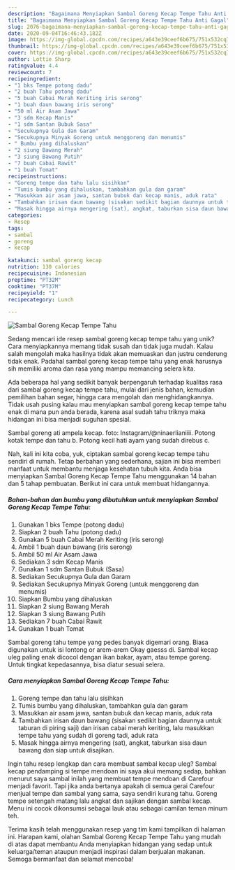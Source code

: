 ```yaml
---
description: "Bagaimana Menyiapkan Sambal Goreng Kecap Tempe Tahu Anti Gagal"
title: "Bagaimana Menyiapkan Sambal Goreng Kecap Tempe Tahu Anti Gagal"
slug: 2076-bagaimana-menyiapkan-sambal-goreng-kecap-tempe-tahu-anti-gagal
date: 2020-09-04T16:46:43.182Z
image: https://img-global.cpcdn.com/recipes/a643e39ceef6b675/751x532cq70/sambal-goreng-kecap-tempe-tahu-foto-resep-utama.jpg
thumbnail: https://img-global.cpcdn.com/recipes/a643e39ceef6b675/751x532cq70/sambal-goreng-kecap-tempe-tahu-foto-resep-utama.jpg
cover: https://img-global.cpcdn.com/recipes/a643e39ceef6b675/751x532cq70/sambal-goreng-kecap-tempe-tahu-foto-resep-utama.jpg
author: Lottie Sharp
ratingvalue: 4.4
reviewcount: 7
recipeingredient:
- "1 bks Tempe potong dadu"
- "2 buah Tahu potong dadu"
- "5 buah Cabai Merah Keriting iris serong"
- "1 buah daun bawang iris serong"
- "50 ml Air Asam Jawa"
- "3 sdm Kecap Manis"
- "1 sdm Santan Bubuk Sasa"
- "Secukupnya Gula dan Garam"
- "Secukupnya Minyak Goreng untuk menggoreng dan menumis"
- " Bumbu yang dihaluskan"
- "2 siung Bawang Merah"
- "3 siung Bawang Putih"
- "7 buah Cabai Rawit"
- "1 buah Tomat"
recipeinstructions:
- "Goreng tempe dan tahu lalu sisihkan"
- "Tumis bumbu yang dihaluskan, tambahkan gula dan garam"
- "Masukkan air asam jawa, santan bubuk dan kecap manis, aduk rata"
- "Tambahkan irisan daun bawang (sisakan sedikit bagian daunnya untuk taburan di piring saji) dan irisan cabai merah keriting, lalu masukkan tempe tahu yang sudah di goreng tadi, aduk rata"
- "Masak hingga airnya mengering (sat), angkat, taburkan sisa daun bawang dan siap untuk disajikan."
categories:
- Resep
tags:
- sambal
- goreng
- kecap

katakunci: sambal goreng kecap 
nutrition: 130 calories
recipecuisine: Indonesian
preptime: "PT32M"
cooktime: "PT37M"
recipeyield: "1"
recipecategory: Lunch

---
```



![Sambal Goreng Kecap Tempe Tahu](https://img-global.cpcdn.com/recipes/a643e39ceef6b675/751x532cq70/sambal-goreng-kecap-tempe-tahu-foto-resep-utama.jpg)

Sedang mencari ide resep sambal goreng kecap tempe tahu yang unik? Cara menyiapkannya memang tidak susah dan tidak juga mudah. Kalau salah mengolah maka hasilnya tidak akan memuaskan dan justru cenderung tidak enak. Padahal sambal goreng kecap tempe tahu yang enak harusnya sih memiliki aroma dan rasa yang mampu memancing selera kita.

Ada beberapa hal yang sedikit banyak berpengaruh terhadap kualitas rasa dari sambal goreng kecap tempe tahu, mulai dari jenis bahan, kemudian pemilihan bahan segar, hingga cara mengolah dan menghidangkannya. Tidak usah pusing kalau mau menyiapkan sambal goreng kecap tempe tahu enak di mana pun anda berada, karena asal sudah tahu triknya maka hidangan ini bisa menjadi suguhan spesial.

Sambal goreng ati ampela kecap. foto: Instagram/@ninaerlianiiii. Potong kotak tempe dan tahu b. Potong kecil hati ayam yang sudah direbus c.


Nah, kali ini kita coba, yuk, ciptakan sambal goreng kecap tempe tahu sendiri di rumah. Tetap berbahan yang sederhana, sajian ini bisa memberi manfaat untuk membantu menjaga kesehatan tubuh kita. Anda bisa menyiapkan Sambal Goreng Kecap Tempe Tahu menggunakan 14 bahan dan 5 tahap pembuatan. Berikut ini cara untuk membuat hidangannya.

<!--inarticleads1-->

##### Bahan-bahan dan bumbu yang dibutuhkan untuk menyiapkan Sambal Goreng Kecap Tempe Tahu:

1. Gunakan 1 bks Tempe (potong dadu)
1. Siapkan 2 buah Tahu (potong dadu)
1. Gunakan 5 buah Cabai Merah Keriting (iris serong)
1. Ambil 1 buah daun bawang (iris serong)
1. Ambil 50 ml Air Asam Jawa
1. Sediakan 3 sdm Kecap Manis
1. Gunakan 1 sdm Santan Bubuk (Sasa)
1. Sediakan Secukupnya Gula dan Garam
1. Sediakan Secukupnya Minyak Goreng (untuk menggoreng dan menumis)
1. Siapkan  Bumbu yang dihaluskan
1. Siapkan 2 siung Bawang Merah
1. Siapkan 3 siung Bawang Putih
1. Sediakan 7 buah Cabai Rawit
1. Gunakan 1 buah Tomat


Sambal goreng tahu tempe yang pedes banyak digemari orang. Biasa digunakan untuk isi lontong or arem-arem Okay gaesss di. Sambal kecap uleg paling enak dicocol dengan ikan bakar, ayam, atau tempe goreng. Untuk tingkat kepedasannya, bisa diatur sesuai selera. 

<!--inarticleads2-->

##### Cara menyiapkan Sambal Goreng Kecap Tempe Tahu:

1. Goreng tempe dan tahu lalu sisihkan
1. Tumis bumbu yang dihaluskan, tambahkan gula dan garam
1. Masukkan air asam jawa, santan bubuk dan kecap manis, aduk rata
1. Tambahkan irisan daun bawang (sisakan sedikit bagian daunnya untuk taburan di piring saji) dan irisan cabai merah keriting, lalu masukkan tempe tahu yang sudah di goreng tadi, aduk rata
1. Masak hingga airnya mengering (sat), angkat, taburkan sisa daun bawang dan siap untuk disajikan.


Ingin tahu resep lengkap dan cara membuat sambal kecap uleg? Sambal kecap pendamping si tempe mendoan ini saya akui memang sedap, bahkan menurut saya sambal inilah yang membuat tempe mendoan di Carefour menjadi favorit. Tapi jika anda bertanya apakah di semua gerai Carefour menjual tempe dan sambal yang sama, saya sendiri kurang tahu. Goreng tempe setengah matang lalu angkat dan sajikan dengan sambal kecap. Menu ini cocok dikonsumsi sebagai lauk atau sebagai camilan teman minum teh. 

Terima kasih telah menggunakan resep yang tim kami tampilkan di halaman ini. Harapan kami, olahan Sambal Goreng Kecap Tempe Tahu yang mudah di atas dapat membantu Anda menyiapkan hidangan yang sedap untuk keluarga/teman ataupun menjadi inspirasi dalam berjualan makanan. Semoga bermanfaat dan selamat mencoba!
